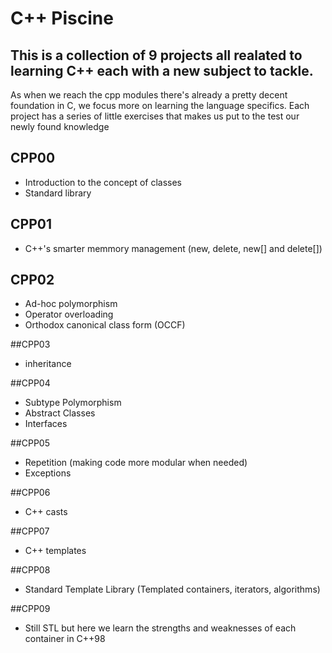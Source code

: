 # C++ Piscine

## This is a collection of 9 projects all realated to learning C++ each with a new subject to tackle.
As when we reach the cpp modules there's already a pretty decent foundation in C, we focus more on learning the language specifics.
Each project has a series of little exercises that makes us put to the test our newly found knowledge

## CPP00
* Introduction to the concept of classes
* Standard library

## CPP01
* C++'s smarter memmory management (new, delete, new[] and delete[])

## CPP02
* Ad-hoc polymorphism
* Operator overloading
* Orthodox canonical class form (OCCF)

##CPP03
* inheritance

##CPP04
* Subtype Polymorphism
* Abstract Classes
* Interfaces

##CPP05
* Repetition (making code more modular when needed)
* Exceptions
  
##CPP06
* C++ casts

##CPP07
* C++ templates

##CPP08
* Standard Template Library (Templated containers, iterators, algorithms)

##CPP09
* Still STL but here we learn the strengths and weaknesses of each container in C++98
